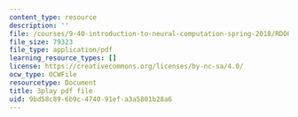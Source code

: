```yaml
---
content_type: resource
description: ''
file: /courses/9-40-introduction-to-neural-computation-spring-2018/RDO6Py97IDg_transcript.pdf
file_size: 79323
file_type: application/pdf
learning_resource_types: []
license: https://creativecommons.org/licenses/by-nc-sa/4.0/
ocw_type: OCWFile
resourcetype: Document
title: 3play pdf file
uid: 9bd58c89-6b9c-4740-91ef-a3a5801b28a6
---
```

